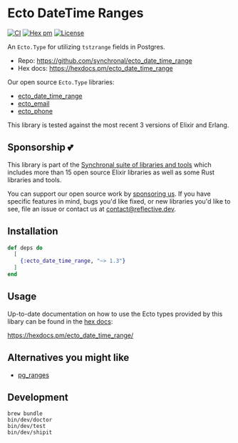 # Ecto DateTime Ranges

[![CI](https://github.com/synchronal/ecto_date_time_range/actions/workflows/tests.yml/badge.svg)](https://github.com/synchronal/ecto_date_time_range/actions)
[![Hex
pm](http://img.shields.io/hexpm/v/ecto_date_time_range.svg?style=flat)](https://hex.pm/packages/ecto_date_time_range)
[![License](http://img.shields.io/github/license/synchronal/ecto_date_time_range.svg?style=flat)](https://github.com/synchronal/ecto_date_time_range/blob/main/LICENSE.txt)

An `Ecto.Type` for utilizing `tstzrange` fields in Postgres.

- Repo: https://github.com/synchronal/ecto_date_time_range
- Hex docs: https://hexdocs.pm/ecto_date_time_range

Our open source `Ecto.Type` libraries:

- [ecto_date_time_range](https://github.com/synchronal/ecto_date_time_range)
- [ecto_email](https://github.com/synchronal/ecto_email)
- [ecto_phone](https://github.com/synchronal/ecto_phone)

This library is tested against the most recent 3 versions of Elixir and Erlang.

## Sponsorship 💕

This library is part of the [Synchronal suite of libraries and tools](https://github.com/synchronal)
which includes more than 15 open source Elixir libraries as well as some Rust libraries and tools.

You can support our open source work by [sponsoring us](https://github.com/sponsors/reflective-dev).
If you have specific features in mind, bugs you'd like fixed, or new libraries you'd like to see,
file an issue or contact us at [contact@reflective.dev](mailto:contact@reflective.dev).

## Installation

```elixir
def deps do
  [
    {:ecto_date_time_range, "~> 1.3"}
  ]
end
```

## Usage

Up-to-date documentation on how to use the Ecto types provided by this libary can be found in the
[hex docs](https://hexdocs.pm/ecto_date_time_range/):

https://hexdocs.pm/ecto_date_time_range/

## Alternatives you might like

- [pg_ranges](https://hex.pm/packages/pg_ranges)

## Development

```shell
brew bundle
bin/dev/doctor
bin/dev/test
bin/dev/shipit
```
